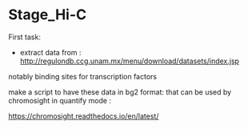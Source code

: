 # Stage_Hi-C

First task:

- extract data from :
http://regulondb.ccg.unam.mx/menu/download/datasets/index.jsp

notably binding sites for transcription factors

make a script to have these data in bg2 format: 
that can be used by chromosight in quantify mode : 

https://chromosight.readthedocs.io/en/latest/


